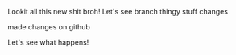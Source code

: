 ﻿Lookit all this new shit broh!
Let's see
branch thingy stuff changes

made changes on github

Let's see what happens!
